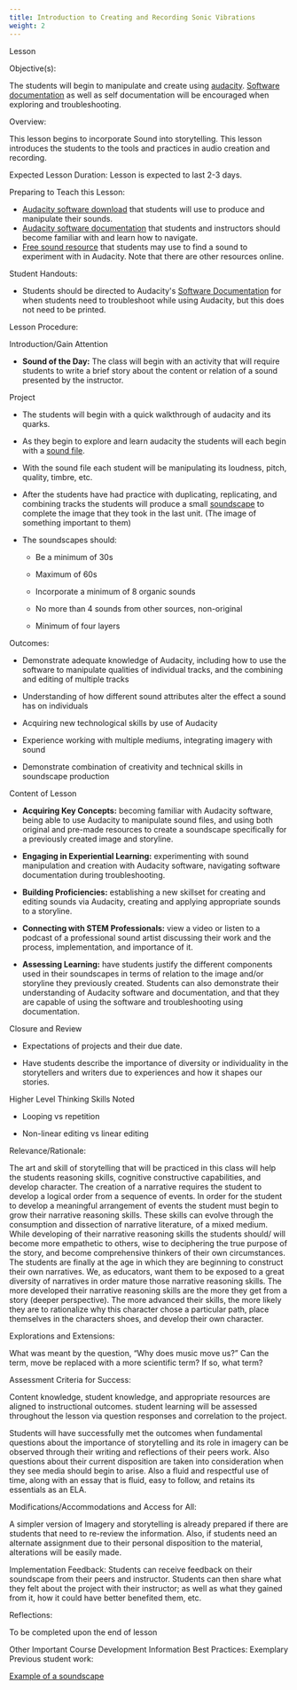 ```yaml
---
title: Introduction to Creating and Recording Sonic Vibrations
weight: 2
--- 
```


 Lesson

 Objective(s):

The students will begin to manipulate and create using [audacity](http://www.audacityteam.org/). [Software documentation](http://manual.audacityteam.org/#tutorials) as well as self documentation will be encouraged when exploring and troubleshooting.

 Overview:

This lesson begins to incorporate Sound into storytelling. This lesson introduces the students to the tools and practices in audio creation and recording.

 Expected Lesson Duration: 
Lesson is expected to last 2-3 days.

 Preparing to Teach this Lesson:
-	[Audacity software download](http://www.audacityteam.org/) that students will use to produce and manipulate their sounds.
- [Audacity software documentation](http://manual.audacityteam.org/#tutorials) that students and instructors should become familiar with and learn how to navigate.
-	[Free sound resource](https://freesound.org/people/newagesoup/sounds/348251/) that students may use to find a sound to experiment with in Audacity. Note that there are other resources online.

  Student Handouts:
- Students should be directed to Audacity's [Software Documentation](http://manual.audacityteam.org/#tutorials) for when students need to troubleshoot while using Audacity, but this does not need to be printed.

 Lesson Procedure:

 Introduction/Gain Attention
-  **Sound of the Day:** The class will begin with an activity that will require students to write a brief story about the content or relation of a sound presented by the instructor.

 Project

-   The students will begin with a quick walkthrough of audacity and its quarks.
    
-   As they begin to explore and learn audacity the students will each begin with a [sound file](https://freesound.org/people/newagesoup/sounds/348251/).
    
-   With the sound file each student will be manipulating its loudness, pitch, quality, timbre, etc.
    
-   After the students have had practice with duplicating, replicating, and combining tracks the students will produce a small [soundscape](https://cdn.tutsplus.com/audio/uploads/legacy/175_soundscape/6.mp3) to complete the image that they took in the last unit. (The image of something important to them)
    
-   The soundscapes should:

	-   Be a minimum of 30s
    
	-   Maximum of 60s
    
	-   Incorporate a minimum of 8 organic sounds
    
	-   No more than 4 sounds from other sources, non-original
    
	-   Minimum of four layers
	
 Outcomes:

-   Demonstrate adequate knowledge of Audacity, including how to use the software to manipulate qualities of individual tracks, and the combining and editing of multiple tracks
    
-   Understanding of how different sound attributes alter the effect a sound has on individuals
    
-   Acquiring new technological skills by use of Audacity
    
-   Experience working with multiple mediums, integrating imagery with sound
    
-   Demonstrate combination of creativity and technical skills in soundscape production

  Content of Lesson

- **Acquiring Key Concepts:** becoming familiar with Audacity software, being able to use Audacity to manipulate sound files, and using both original and pre-made resources to create a soundscape specifically for a previously created image and storyline.

- **Engaging in Experiential Learning:** experimenting with sound manipulation and creation with Audacity software, navigating software documentation during troubleshooting.

- **Building Proficiencies:** establishing a new skillset for creating and editing sounds via Audacity, creating and applying appropriate sounds to a storyline.

- **Connecting with STEM Professionals:** view a video or listen to a podcast of a professional sound artist discussing their work and the process, implementation, and importance of it.

- **Assessing Learning:** have students justify the different components used in their soundscapes in terms of relation to the image and/or storyline they previously created. Students can also demonstrate their understanding of Audacity software and documentation, and that they are capable of using the software and troubleshooting using documentation.


 Closure and Review
    
-   Expectations of projects and their due date.
    
-   Have students describe the importance of diversity or individuality in the storytellers and writers due to experiences and how it shapes our stories.
    

 Higher Level Thinking Skills Noted

-   Looping vs repetition
    
-   Non-linear editing vs linear editing
    

 Relevance/Rationale:

The art and skill of storytelling that will be practiced in this class will help the students reasoning skills, cognitive constructive capabilities, and develop character. The creation of a narrative requires the student to develop a logical order from a sequence of events. In order for the student to develop a meaningful arrangement of events the student must begin to grow their narrative reasoning skills. These skills can evolve through the consumption and dissection of narrative literature, of a mixed medium. While developing of their narrative reasoning skills the students should/ will become more empathetic to others, wise to deciphering the true purpose of the story, and become comprehensive thinkers of their own circumstances. The students are finally at the age in which they are beginning to construct their own narratives. We, as educators, want them to be exposed to a great diversity of narratives in order mature those narrative reasoning skills. The more developed their narrative reasoning skills are the more they get from a story (deeper perspective). The more advanced their skills, the more likely they are to rationalize why this character chose a particular path, place themselves in the characters shoes, and develop their own character.

 
 Explorations and Extensions:

What was meant by the question, “Why does music move us?” Can the term, move be replaced with a more scientific term? If so, what term?

 Assessment Criteria for Success:

Content knowledge, student knowledge, and appropriate resources are aligned to instructional outcomes. student learning will be assessed throughout the lesson via question responses and correlation to the project.

Students will have successfully met the outcomes when fundamental questions about the importance of storytelling and its role in imagery can be observed through their writing and reflections of their peers work. Also questions about their current disposition are taken into consideration when they see media should begin to arise. Also a fluid and respectful use of time, along with an essay that is fluid, easy to follow, and retains its essentials as an ELA.

  
 Modifications/Accommodations and Access for All:

A simpler version of Imagery and storytelling is already prepared if there are students that need to re-review the information. Also, if students need an alternate assignment due to their personal disposition to the material, alterations will be easily made.

  Implementation Feedback: 
Students can receive feedback on their soundscape from their peers and instructor. Students can then share what they felt about the project with their instructor; as well as what they gained from it, how it could have better benefited them, etc.

 Reflections:

To be completed upon the end of lesson


 Other Important Course Development Information
 Best Practices:
Exemplary Previous student work: 

[Example of a soundscape](https://cdn.tutsplus.com/audio/uploads/legacy/175_soundscape/6.mp3)
